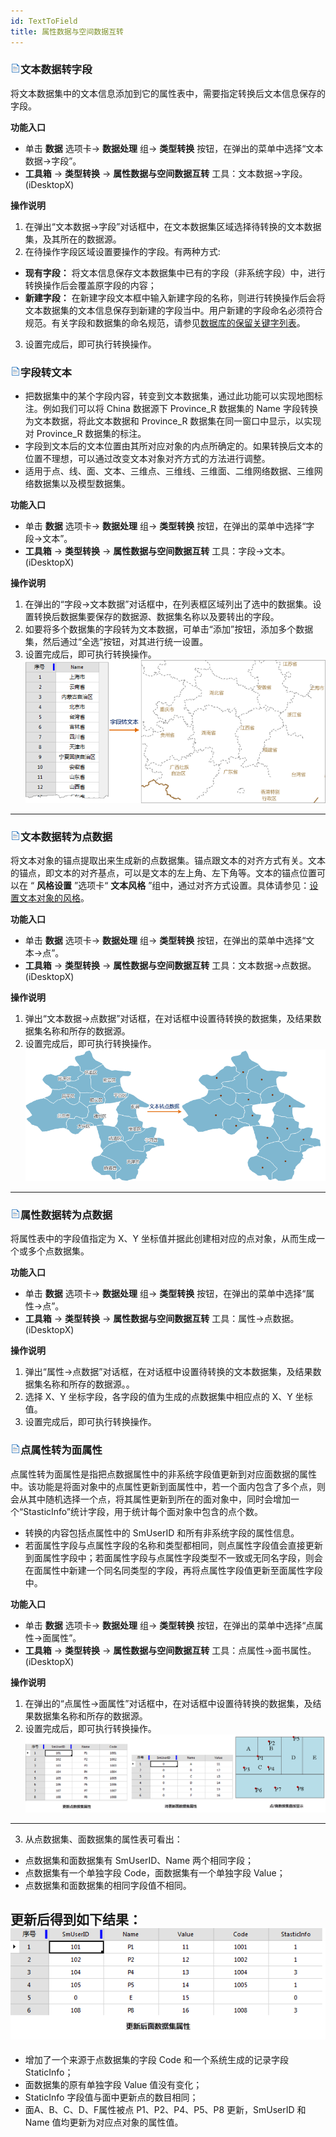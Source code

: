 ```yaml
---
id: TextToField
title: 属性数据与空间数据互转
---
```

### ![](../../img/read.gif)文本数据转字段

将文本数据集中的文本信息添加到它的属性表中，需要指定转换后文本信息保存的字段。

**功能入口**

* 单击 **数据** 选项卡-> **数据处理** 组-> **类型转换** 按钮，在弹出的菜单中选择“文本数据->字段”。
* **工具箱** -> **类型转换** -> **属性数据与空间数据互转** 工具：文本数据->字段。(iDesktopX) 

**操作说明**

1. 在弹出“文本数据->字段”对话框中，在文本数据集区域选择待转换的文本数据集，及其所在的数据源。
2. 在待操作字段区域设置要操作的字段。有两种方式: 
  * **现有字段：** 将文本信息保存文本数据集中已有的字段（非系统字段）中，进行转换操作后会覆盖原字段的内容；
  * **新建字段：** 在新建字段文本框中输入新建字段的名称，则进行转换操作后会将文本数据集的文本信息保存到新建的字段当中。用户新建的字段命名必须符合规范。有关字段和数据集的命名规范，请参见[数据库的保留关键字列表](../DataManagement/DatabaseKeyWords.html)。
3. 设置完成后，即可执行转换操作。

### ![](../../img/read.gif)字段转文本

* 把数据集中的某个字段内容，转变到文本数据集，通过此功能可以实现地图标注。例如我们可以将 China 数据源下 Province_R 数据集的 Name 字段转换为文本数据，将此文本数据和 Province_R 数据集在同一窗口中显示，以实现对 Province_R 数据集的标注。
* 字段到文本后的文本位置由其所对应对象的内点所确定的。如果转换后文本的位置不理想，可以通过改变文本对象对齐方式的方法进行调整。
* 适用于点、线、面、文本、三维点、三维线、三维面、二维网络数据、三维网络数据集以及模型数据集。

**功能入口**

* 单击 **数据** 选项卡-> **数据处理** 组-> **类型转换** 按钮，在弹出的菜单中选择“字段->文本”。
* **工具箱** -> **类型转换** -> **属性数据与空间数据互转** 工具：字段->文本。(iDesktopX) 

**操作说明**

1. 在弹出的“字段->文本数据”对话框中，在列表框区域列出了选中的数据集。设置转换后数据集要保存的数据源、数据集名称以及要转出的字段。
2. 如要将多个数据集的字段转为文本数据，可单击“添加”按钮，添加多个数据集，然后通过“全选”按钮，对其进行统一设置。
3. 设置完成后，即可执行转换操作。
![](img/FieldToText.png)  
---  

### ![](../../img/read.gif)文本数据转为点数据

将文本对象的锚点提取出来生成新的点数据集。锚点跟文本的对齐方式有关。文本的锚点，即文本的对齐基点，可以是文本的左上角、左下角等。文本的锚点位置可以在 “
**风格设置** ”选项卡“ **文本风格**
”组中，通过对齐方式设置。具体请参见：[设置文本对象的风格](../../Layout/SettingStyle/TextStylegroup.html)。

**功能入口**

* 单击 **数据** 选项卡-> **数据处理** 组-> **类型转换** 按钮，在弹出的菜单中选择“文本->点”。
* **工具箱** -> **类型转换** -> **属性数据与空间数据互转** 工具：文本数据->点数据。(iDesktopX) 

**操作说明**

1. 弹出“文本数据->点数据”对话框，在对话框中设置待转换的数据集，及结果数据集名称和所存的数据源。
2. 设置完成后，即可执行转换操作。
![](img/TextToPoint.png)  
---  

### ![](../../img/read.gif)属性数据转为点数据

将属性表中的字段值指定为 X、Y 坐标值并据此创建相对应的点对象，从而生成一个或多个点数据集。

**功能入口**

* 单击 **数据** 选项卡-> **数据处理** 组-> **类型转换** 按钮，在弹出的菜单中选择“属性->点”。
* **工具箱** -> **类型转换** -> **属性数据与空间数据互转** 工具：属性->点数据。(iDesktopX) 

**操作说明**

1. 弹出“属性->点数据”对话框，在对话框中设置待转换的文本数据集，及结果数据集名称和所存的数据源。。
2. 选择 X、Y 坐标字段，各字段的值为生成的点数据集中相应点的 X、Y 坐标值。
3. 设置完成后，即可执行转换操作。

### ![](../../img/read.gif)点属性转为面属性

点属性转为面属性是指把点数据属性中的非系统字段值更新到对应面数据的属性中。该功能是将面对象中的点属性更新到面属性中，若一个面内包含了多个点，则会从其中随机选择一个点，将其属性更新到所在的面对象中，同时会增加一个“StasticInfo”统计字段，用于统计每个面对象中包含的点个数。

* 转换的内容包括点属性中的 SmUserID 和所有非系统字段的属性信息。
* 若面属性字段与点属性字段的名称和类型都相同，则点属性字段值会直接更新到面属性字段中；若面属性字段与点属性字段类型不一致或无同名字段，则会在面属性中新建一个同名同类型的字段，再将点属性字段值更新至面属性字段中。

**功能入口**

* 单击 **数据** 选项卡-> **数据处理** 组-> **类型转换** 按钮，在弹出的菜单中选择“点属性->面属性”。
* **工具箱** -> **类型转换** -> **属性数据与空间数据互转** 工具：点属性->面书属性。(iDesktopX) 

**操作说明**

1. 在弹出的“点属性->面属性”对话框中，在对话框中设置待转换的数据集，及结果数据集名称和所存的数据源。
2. 设置完成后，即可执行转换操作。
![](img/AttriPointRegion.png)  
---  
3. 从点数据集、面数据集的属性表可看出： 
  * 点数据集和面数据集有 SmUserID、Name 两个相同字段；
  * 点数据集有一个单独字段 Code，面数据集有一个单独字段 Value；
  * 点数据集和面数据集的相同字段值不相同。

更新后得到如下结果：  ![](img/AttriResult.png)  
---  
  * 增加了一个来源于点数据集的字段 Code 和一个系统生成的记录字段 StaticInfo；
  * 面数据集的原有单独字段 Value 值没有变化；
  * StaticInfo 字段值与面中更新点的数目相同；
  * 面A、B、C、D、F属性被点 P1、P2、P4、P5、P8 更新，SmUserID 和 Name 值均更新为对应点对象的属性值。

